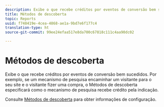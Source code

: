 ```yaml
---
description: Exibe o que recebe créditos por eventos de conversão bem sucedidos. Por exemplo, se um mecanismo de pesquisa encaminhar um visitante para o seu site e o visitante fizer uma compra, o Métodos de descoberta especificará como o mecanismo de pesquisa recebe crédito pela indicação.
title: Métodos de descoberta
topic: Reports
uuid: f748419e-4cea-4868-ae1a-9bd7e6f177c4
translation-type: ht
source-git-commit: 99ee24efaa517e8da700c67818c111c4aa90dc02

---
```



# Métodos de descoberta

Exibe o que recebe créditos por eventos de conversão bem sucedidos. Por exemplo, se um mecanismo de pesquisa encaminhar um visitante para o seu site e o visitante fizer uma compra, o Métodos de descoberta especificará como o mecanismo de pesquisa recebe crédito pela indicação.

Consulte [Métodos de descoberta](/help/admin/admin/finding-methods.md) para obter informações de configuração.
